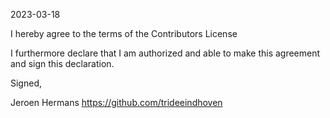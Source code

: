 2023-03-18

I hereby agree to the terms of the Contributors License

I furthermore declare that I am authorized and able to make this
agreement and sign this declaration.

Signed,

Jeroen Hermans
https://github.com/trideeindhoven
